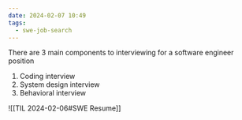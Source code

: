 ```yaml
---
date: 2024-02-07 10:49
tags:
  - swe-job-search
---
```


There are 3 main components to interviewing for a software engineer position
1. Coding interview
2. System design interview
3. Behavioral interview

![[TIL 2024-02-06#SWE Resume]]
